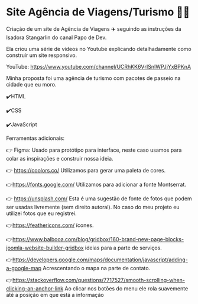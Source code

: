 # Site Agência de Viagens/Turismo 👩‍💻

Criação de um site de Agência de Viagens :airplane: seguindo as instruções da Isadora Stangarlin do canal Papo de Dev.

Ela criou uma série de vídeos no Youtube explicando detalhadamente como construir um site responsivo. 

 YouTube: https://www.youtube.com/channel/UCRhKK6VrISnIWPJjYxBPKnA



Minha proposta foi uma agência de turismo com pacotes de passeio na cidade que eu moro.

✔️HTML

✔️CSS

✔️JavaScript



Ferramentas adicionais:

:point_right: Figma: Usado para protótipo para interface,  neste caso usamos para colar as inspirações e construir nossa ideia.

:point_right: https://coolors.co/ Utilizamos para gerar uma paleta de cores.

:point_right:https://fonts.google.com/ Utilizamos para adicionar a fonte Montserrat.

:point_right: https://unsplash.com/ Esta é uma sugestão de fonte de fotos que podem ser usadas livremente (sem direito autoral). No caso do meu projeto eu utilizei fotos que eu registrei.

:point_right:https://feathericons.com/ ícones.

:point_right:https://www.balbooa.com/blog/gridbox/160-brand-new-page-blocks-joomla-website-builder-gridbox ideias para a parte de serviços.

:point_right:https://developers.google.com/maps/documentation/javascript/adding-a-google-map Acrescentando o mapa na parte de contato.

:point_right:https://stackoverflow.com/questions/7717527/smooth-scrolling-when-clicking-an-anchor-link Ao clicar nos botões do menu ele rola suavemente até a posição em que está a informação